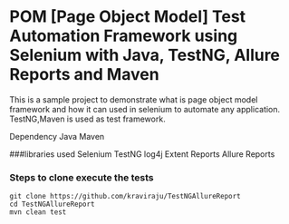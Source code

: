 # POM [Page Object Model] Test Automation Framework using Selenium with Java, TestNG, Allure Reports and Maven

This is a sample project to demonstrate what is page object model framework and how it can used in selenium to automate any application.
TestNG,Maven is used as test framework.

Dependency
Java
Maven

###libraries used
Selenium
TestNG
log4j
Extent Reports
Allure Reports

### Steps to clone execute the tests
```
git clone https://github.com/kraviraju/TestNGAllureReport
cd TestNGAllureReport
mvn clean test
```
